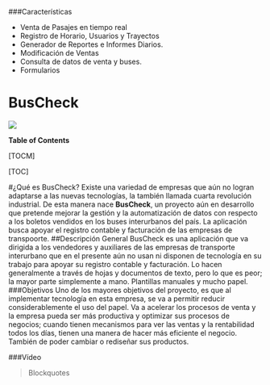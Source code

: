 
###Características

- Venta de Pasajes en tiempo real
- Registro de Horario, Usuarios y Trayectos
- Generador de Reportes e Informes Diarios.
- Modificación de Ventas
- Consulta de datos de venta y buses.
- Formularios


# BusCheck

![](https://user-images.githubusercontent.com/65929002/110558413-3c452380-8121-11eb-97ab-358f076c0161.png)



**Table of Contents**

[TOCM]

[TOC]

#¿Qué es BusCheck?
Existe una variedad de empresas que aún no logran adaptarse a las nuevas tecnologías, la también llamada cuarta revolución industrial. De esta manera nace **BusCheck**, un proyecto aún en desarrollo que pretende mejorar la gestión y la automatización de datos con respecto a los boletos vendidos en los buses interurbanos del país. La aplicación busca apoyar el registro contable y facturación de las empresas de transpoorte. 
##Descripción General
BusCheck es una aplicación que va dirigida a los vendedores y auxiliares de las empresas de transporte interurbano que en el presente aún no usan ni disponen de tecnología en su trabajo para apoyar su registro contable y facturación. Lo hacen
generalmente a través de hojas y documentos de texto, pero lo que es peor; la mayor parte simplemente a mano. Plantillas manuales y mucho papel.
###Objetivos
Uno de los mayores objetivos del proyecto, es que al implementar tecnología en esta empresa, se va a permitir reducir considerablemente el uso del papel. Va a acelerar los procesos de venta y la empresa pueda ser más productiva y optimizar sus procesos de negocios; cuando tienen mecanismos para ver las ventas y la rentabilidad todos los días, tienen una manera de hacer más eficiente el negocio. También de poder cambiar o rediseñar sus productos.


###Vídeo

> Blockquotes

